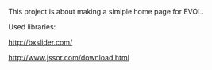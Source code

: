 
This project is about making a simlple home page for EVOL.

Used libraries:

http://bxslider.com/

http://www.jssor.com/download.html

